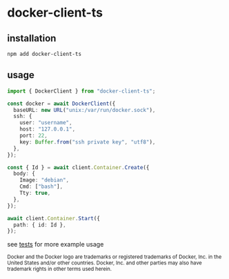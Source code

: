 # docker-client-ts

## installation
```shell
npm add docker-client-ts
```

## usage
```typescript
import { DockerClient } from "docker-client-ts";

const docker = await DockerClient({
  baseURL: new URL("unix:/var/run/docker.sock"),
  ssh: {
    user: "username",
    host: "127.0.0.1",
    port: 22,
    key: Buffer.from("ssh private key", "utf8"),
  },
});

const { Id } = await client.Container.Create({
  body: {
    Image: "debian",
    Cmd: ["bash"],
    Tty: true,
  },
});

await client.Container.Start({
  path: { id: Id },
});
```

see [tests](tests) for more example usage

<sub>
Docker and the Docker logo are trademarks or registered trademarks of Docker, Inc. in the United States
and/or other countries. Docker, Inc. and other parties may also have trademark rights in other terms used herein.
</sub>
